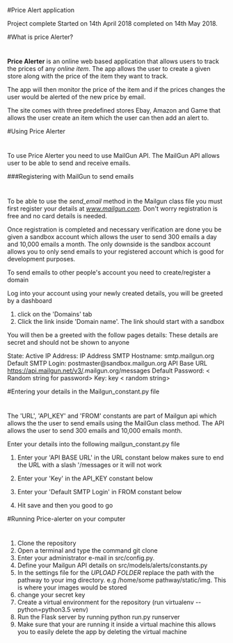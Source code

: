 #Price Alert application


Project complete
Started on 14th April 2018 completed on 14th May 2018.


#What is price Alerter?
#
**Price Alerter** is an online web based application that allows users to track the prices of any
*online item*. The app allows the user to create a given store along with the price of
the item they want to track.
 
The app will then monitor the price of
the item and if the prices changes the user would be alerted of the new price by email.

The site comes with three predefined stores Ebay, Amazon and Game that allows the
user create an item which the user can then add an alert to.
            
            
        
#Using Price Alerter
#

To use Price Alerter you need to use MailGun API. The MailGun API allows
user to be able to send and receive emails.


###Registering with MailGun to send emails
#

To be able to use the *send_email* method in the Mailgun class file you must first register
your details at *www.mailgun.com*. Don't worry registration is free and no card
details is needed.

Once registration is completed and necessary verification are done you be given a
sandbox account which allows the user to send 300 emails a day and 10,000 emails a month.
The only downside is the sandbox account allows you to only send emails to your registered
account which is good for development purposes.


To send emails to other people's account you need to create/register a domain

Log into your account using your newly created details, you will be greeted by a dashboard

1) click on the 'Domains' tab
2) Click the link inside 'Domain name'. The link should start with a sandbox<random numbers>


You will then be a greeted with the follow pages details:
These details are secret and should not be shown to anyone

State: Active
IP Address: IP Address
SMTP Hostname: smtp.mailgun.org
Default SMTP Login: postmaster@sandbox<your-random-key-should-be>.mailgun.org
API Base URL https://api.mailgun.net/v3/<your-random-key-should-be>.mailgun.org/messages
Default Password: < Random string for password>
Key: key < random string>



#Entering your details in the Mailgun_constant.py file
#


The 'URL', 'API_KEY' and 'FROM' constants are part of Mailgun api which allows the
the user to send emails using the MailGun class method. The API allows the user to
send 300 emails and 10,000 emails month.

Enter your details into the following mailgun_constant.py file

1) Enter your 'API BASE URL' in the URL constant below makes sure to end the URL with a slash '/messages or it will not work

2) Enter your 'Key' in the API_KEY constant below
3) Enter your 'Default SMTP Login' in FROM constant below
4) Hit save and then you good to go



#Running Price-alerter on your computer
#

1) Clone the repository
2) Open a terminal and type the command git clone 
2) Enter your administrator e-mail in src/config.py.
3) Define your Mailgun API details on src/models/alerts/constants.py
4) In the settings file for the *UPLOAD FOLDER* replace the path with the pathway to your img directory. 
   e.g /home/some pathway/static/img. This is where your images would be stored
4) change your secret key
4) Create a virtual environment for the repository (run virtualenv --python=python3.5 venv)
5) Run the Flask server by running python run.py runserver
5) Make sure that your are running it inside a virtual machine this allows you to easily delete the app by deleting the virtual machine
    

